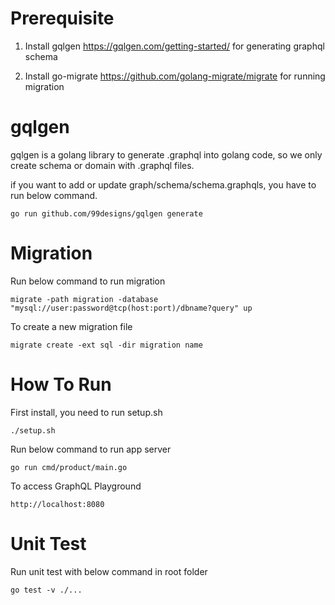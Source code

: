 # Prerequisite

1. Install gqlgen https://gqlgen.com/getting-started/ for generating graphql schema

2. Install go-migrate https://github.com/golang-migrate/migrate for running migration

# gqlgen

gqlgen is a golang library to generate .graphql into golang code, so we only create schema or domain with .graphql files.

if you want to add or update graph/schema/schema.graphqls, you have to run below command.

```
go run github.com/99designs/gqlgen generate
```

# Migration

Run below command to run migration

```
migrate -path migration -database "mysql://user:password@tcp(host:port)/dbname?query" up
```

To create a new migration file

```
migrate create -ext sql -dir migration name
```

# How To Run

First install, you need to run setup.sh

```
./setup.sh
```

Run below command to run app server

```
go run cmd/product/main.go
```

To access GraphQL Playground

```
http://localhost:8080
```

# Unit Test
Run unit test with below command in root folder

```
go test -v ./...
```